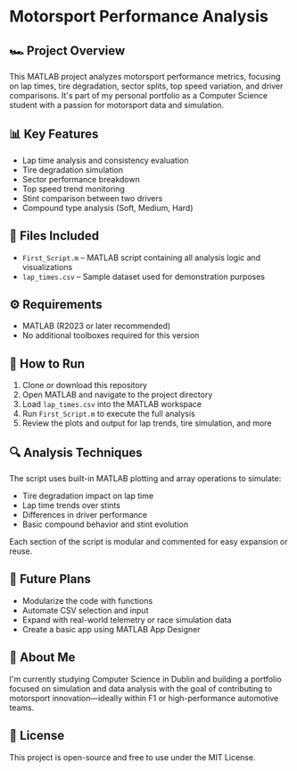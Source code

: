 # Motorsport Performance Analysis

## 🏎️ Project Overview
This MATLAB project analyzes motorsport performance metrics, focusing on lap times, tire degradation, sector splits, top speed variation, and driver comparisons. It's part of my personal portfolio as a Computer Science student with a passion for motorsport data and simulation.

## 📊 Key Features
- Lap time analysis and consistency evaluation  
- Tire degradation simulation  
- Sector performance breakdown  
- Top speed trend monitoring  
- Stint comparison between two drivers  
- Compound type analysis (Soft, Medium, Hard)  

## 📁 Files Included
- `First_Script.m` – MATLAB script containing all analysis logic and visualizations  
- `lap_times.csv` – Sample dataset used for demonstration purposes  

## ⚙️ Requirements
- MATLAB (R2023 or later recommended)
- No additional toolboxes required for this version

## 🚀 How to Run
1. Clone or download this repository  
2. Open MATLAB and navigate to the project directory  
3. Load `lap_times.csv` into the MATLAB workspace  
4. Run `First_Script.m` to execute the full analysis  
5. Review the plots and output for lap trends, tire simulation, and more  

## 🔍 Analysis Techniques
The script uses built-in MATLAB plotting and array operations to simulate:
- Tire degradation impact on lap time
- Lap time trends over stints
- Differences in driver performance
- Basic compound behavior and stint evolution

Each section of the script is modular and commented for easy expansion or reuse.


## 🔧 Future Plans
- Modularize the code with functions  
- Automate CSV selection and input  
- Expand with real-world telemetry or race simulation data  
- Create a basic app using MATLAB App Designer

## 🙋 About Me
I'm currently studying Computer Science in Dublin and building a portfolio focused on simulation and data analysis with the goal of contributing to motorsport innovation—ideally within F1 or high-performance automotive teams.

## 📄 License
This project is open-source and free to use under the MIT License.

